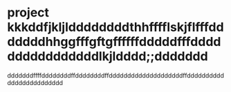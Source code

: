 # project kkkddfjkljlddddddddthhfffflskjflfffdddddddhhggfffgftgffffffdddddfffddddddddddddddddlkjldddd;;ddddddd
dddddddffffddddddddffddddddddffddddddddddddddddddddffddddddddddddddddddddddddd